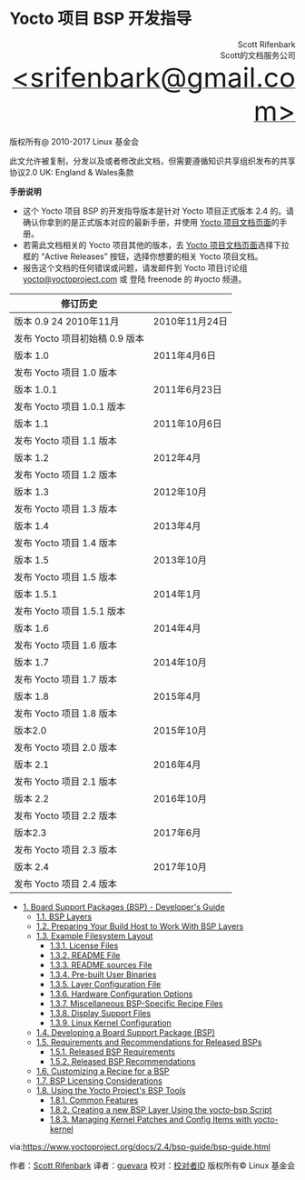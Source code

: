 Yocto 项目 BSP 开发指导
======

<p align="right">Scott Rifenbark<br>
Scott的文档服务公司<br>
<a href="mailto:srifenbark@gmail.com"><font size=100>&lt;srifenbark@gmail.com&gt;</font></a>
</p>

版权所有@ 2010-2017  Linux 基金会

此文允许被复制，分发以及或者修改此文档，但需要遵循知识共享组织发布的共享协议2.0 UK: England & Wales条款

**手册说明**

* 这个 Yocto 项目 BSP 的开发指导版本是针对 Yocto 项目正式版本 2.4 的。请确认你拿到的是正式版本对应的最新手册，并使用 [Yocto 项目文档页面][2]的手册。
* 若需此文档相关的 Yocto 项目其他的版本，去 [Yocto 项目文档页面][2]选择下拉框的 “Active Releases” 按钮，选择你想要的相关 Yocto 项目文档。
* 报告这个文档的任何错误或问题，请发邮件到 Yocto 项目讨论组 yocto@yoctoproject.com 或 登陆 freenode 的 #yocto 频道。

|**修订历史**||
|-|-|
|版本 0.9	24 2010年11月|2010年11月24日|
|发布 Yocto 项目初始稿 0.9 版本||
|版本 1.0	|2011年4月6日|
|发布 Yocto 项目 1.0 版本|
|版本 1.0.1|2011年6月23日|
|发布 Yocto 项目 1.0.1 版本|
|版本 1.1|2011年10月6日|
|发布 Yocto 项目 1.1 版本|
|版本 1.2|2012年4月|
|发布 Yocto 项目 1.2 版本|
|版本 1.3	|2012年10月|
|发布 Yocto 项目 1.3 版本|
|版本 1.4|2013年4月|
|发布 Yocto 项目 1.4 版本|
|版本 1.5|2013年10月|
|发布 Yocto 项目 1.5 版本|
|版本 1.5.1 |2014年1月|
|发布 Yocto 项目 1.5.1 版本|
|版本 1.6|2014年4月|
|发布 Yocto 项目 1.6 版本|
|版本 1.7	|2014年10月|
|发布 Yocto 项目 1.7 版本|
|版本 1.8|2015年4月|
|发布 Yocto 项目 1.8 版本|
|版本2.0|2015年10月|
|发布 Yocto 项目 2.0 版本|
|版本 2.1|2016年4月|
|发布 Yocto 项目 2.1 版本|
|版本 2.2|2016年10月|
|发布 Yocto 项目 2.2 版本|
|版本2.3|2017年6月|
|发布 Yocto 项目 2.3 版本|
|版本 2.4|2017年10月|
|发布 Yocto 项目 2.4 版本|

<!-- GFM-TOC -->
* [1. Board Support Packages (BSP) - Developer's Guide](#bsp)
  * [1.1. BSP Layers](#bsp-layers)
  * [1.2. Preparing Your Build Host to Work With BSP Layers](#preparing-your-build-host-to-work-with-bsp-layers)
  * [1.3. Example Filesystem Layout](#bsp-filelayout)
    * [1.3.1. License Files](#bsp-filelayout-license)
    * [1.3.2. README File](bsp-filelayout-readme)
    * [1.3.3. README.sources File](bsp-filelayout-readme-sources)
    * [1.3.4. Pre-built User Binaries](bsp-filelayout-binary)
    * [1.3.5. Layer Configuration File](bsp-filelayout-layer)
    * [1.3.6. Hardware Configuration Options]()
    * [1.3.7. Miscellaneous BSP-Specific Recipe Files]()
    * [1.3.8. Display Support Files]()
    * [1.3.9. Linux Kernel Configuration]()
  * [1.4. Developing a Board Support Package (BSP)]()
  * [1.5. Requirements and Recommendations for Released BSPs]()
    * [1.5.1. Released BSP Requirements]()
    * [1.5.2. Released BSP Recommendations]()
  * [1.6. Customizing a Recipe for a BSP]()
  * [1.7. BSP Licensing Considerations]()
  * [1.8. Using the Yocto Project's BSP Tools]()
    * [1.8.1. Common Features]()
    * [1.8.2. Creating a new BSP Layer Using the yocto-bsp Script]()
    * [1.8.3. Managing Kernel Patches and Config Items with yocto-kernel]()
<!-- GFM-TOC -->



via:https://www.yoctoproject.org/docs/2.4/bsp-guide/bsp-guide.html


作者：[Scott Rifenbark](mailto:srifenbark@gmail.com)
译者：[guevara](https://github.com/guevaraya)
校对：[校对者ID](https://github.com/校对者ID)
版权所有© Linux 基金会





[1]: mailto:srifenbark@gmail.com
[2]: http://www.yoctoproject.org/documentation
